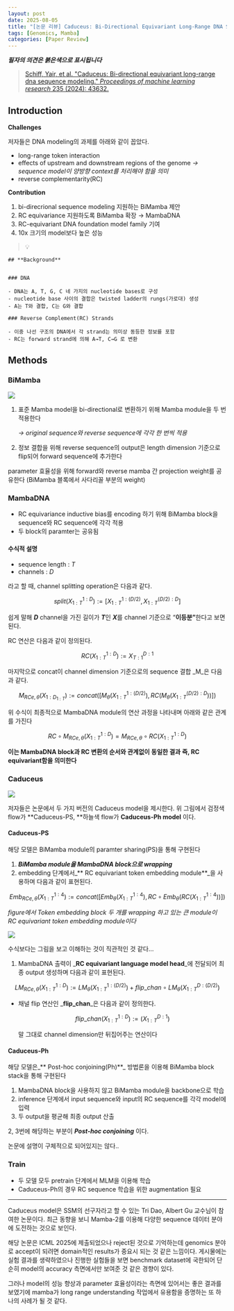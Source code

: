 ```yaml
---
layout: post
date: 2025-08-05
title: "[논문 리뷰] Caduceus: Bi-Directional Equivariant Long-Range DNA Sequence Modeling"
tags: [Genomics, Mamba]
categories: [Paper Review]
---
```


<span class="notion-red">_**필자의 의견은 붉은색으로 표시됩니다**_</span>


> [Schiff, Yair, et al. "Caduceus: Bi-directional equivariant long-range dna sequence modeling." ](https://pmc.ncbi.nlm.nih.gov/articles/PMC12189541/)[_Proceedings of machine learning research_](https://pmc.ncbi.nlm.nih.gov/articles/PMC12189541/)[ 235 (2024): 43632.](https://pmc.ncbi.nlm.nih.gov/articles/PMC12189541/)



## Introduction


**Challenges**


저자들은 DNA modeling의 과제를 아래와 같이 꼽았다.

- long-range token interaction
- effects of upstream and downstream regions of the genome 
_→ sequence model이 양방향 context를 처리해야 함을 의미_
- reverse complementarity(RC)

**Contribution**

1. bi-direcrional sequence modeling 지원하는 BiMamba 제안
1. RC equivariance 지원하도록 BiMamba 확장 → MambaDNA
1. RC-equivariant DNA foundation model family 기여
1. 10x 크기의 model보다 높은 성능

> 💡 


	## **Background**


	### DNA

	- DNA는 A, T, G, C 네 가지의 nucleotide bases로 구성
	- nucleotide base 사이의 결합은 twisted ladder의 rungs(가로대) 생성
	- A는 T와 결합, C는 G와 결합

	### Reverse Complement(RC) Strands

	- 이중 나선 구조의 DNA에서 각 strand는 의미상 동등한 정보를 포함
	- RC는 forward strand에 의해 A→T, C→G 로 변환


## Methods



### BiMamba


![](https://prod-files-secure.s3.us-west-2.amazonaws.com/542b861c-36a8-4051-84e5-8804b6728dba/2c247d59-7815-4980-99f0-8f0d21f445a7/image.png?X-Amz-Algorithm=AWS4-HMAC-SHA256&X-Amz-Content-Sha256=UNSIGNED-PAYLOAD&X-Amz-Credential=ASIAZI2LB466UWRI67YU%2F20250923%2Fus-west-2%2Fs3%2Faws4_request&X-Amz-Date=20250923T100111Z&X-Amz-Expires=3600&X-Amz-Security-Token=IQoJb3JpZ2luX2VjELr%2F%2F%2F%2F%2F%2F%2F%2F%2F%2FwEaCXVzLXdlc3QtMiJIMEYCIQCp1MfsjcOax8r8a5crVa0mxqe28ZZZ0dk5Vl1m3JHDZwIhANPXhr2j4AeMGdaw5aAfi6cltPBgwtpUnvFlmN%2BX9UTiKv8DCEMQABoMNjM3NDIzMTgzODA1Igwb2gfO4SihzKIdt9oq3AOjHk7AVrMg3XpFAyhDvnjZo%2FgOr9E8TQFnhM08GvolKESrX9Tvt3sfl75AWyHIR%2B%2FNu0ooWZ5UFdrLICJAWnIRmWaz%2FIDzVw8E0IoqV8AFuZjKYKwWecCPpJ4X29FYgOJYVf1dTVmzWEzxXoZb5yXixJ0%2BJBTxRGF4DAoJIKp%2Ba62kVTsX8hwAYf%2BC4gguAeAZxhQnUJYTr7s6Jn4WoD%2Fp8eKDfFT3tcFvcuWKvBLt3tgMoMSIL4aclPfO3gCw1aTeOYYmFINojYqCVOJFQFXVgbwDF6snx5fTGEYMGhfZPqKNU2Jut1KBypJLKPlgR9PiJRe1XXhtUfQSwub%2F%2F0%2B4JQyXJ7FaFY%2BHEUgRlPzTC9WRZpDRUCcoGRuiEsgAyz%2F87jFBCggZs7OLfoQnfPFvTBJqOQxRHbx75D7ZmUZdgvzVJ7pdgmRLFgQIkcjcI%2FZERXqOG1jrjwZaEsk1s8Ec1IOhJYYyAsNeRF4oCGi6IdThBvGD%2FoCAnK0eYjJWmEzAOT2MayvULdGYZi7EmVTABzcLNn8z4B0P%2BSbfw24ROGRL%2BAcZMgQz81A4mMhe%2F2XnYcgwWwJHswU%2B5Sqca7HmHq5m2vgTMA2j%2FmpHJ9NO0csK%2Fq1an9KOjRxbpDD828nGBjqkAfeM8NRR5MU%2Ff3Leuz6w1UOsvrUu3eCNDsqrLTg5%2F2cdtPcGnMDstrwBdYny%2FAmqtnt4lHM4SHDjVphRqrAnlAXSvxVytRtbq5MSE9ZT0pTYS4GDUAS16UOc33DB3zruVbCpJQf8D5FsNebDLW4Q7BFa8pXq3BgUORZuXxf5mKrAFTybOGnkF7DgGsy4U8jxh6z1nEdL8fBSI0soTmvS%2F0AIV35n&X-Amz-Signature=eba4aabb0342b458237ebff4cf7e2881e313b87a931b5320ef82046845e2dae1&X-Amz-SignedHeaders=host&x-amz-checksum-mode=ENABLED&x-id=GetObject)

1. 표준 Mamba model을 bi-directional로 변환하기 위해 Mamba module을 두 번 적용한다

	_→ original sequence와 reverse sequence에 각각 한 번씩 적용_

1. 정보 결합을 위해 reverse sequence의 output은 length dimension 기준으로 flip되어 forward sequence에 추가한다

parameter 효율성을 위해 forward와 reverse mamba 간 projection weight를 공유한다 (BiMamba 블록에서 사다리꼴 부분의 weight)



### MambaDNA

- RC equivariance inductive bias를 encoding 하기 위해 BiMamba block을 sequence와 RC sequence에 각각 적용
- 두 block의 paramter는 공유됨


#### 수식적 설명

- sequence length : _T_
- channels : _D_

라고 할 때,  channel splitting operation은 다음과 같다.


$$
split(X^{1:D}_{1:T}):=[X^{1:(D/2)}_{1:T},X^{(D/2):D}_{1:T}]
$$


<span class="notion-red">쉽게 말해 </span><span class="notion-red">_**D**_</span><span class="notion-red"> channel을 가진 길이가 </span><span class="notion-red">_**T**_</span><span class="notion-red">인 </span><span class="notion-red">_**X**_</span><span class="notion-red">를 channel 기준으로 “</span><span class="notion-red">**이등분”**</span><span class="notion-red">한다고 보면 된다.</span>


RC 연산은 다음과 같이 정의된다.


$$
RC(X^{1:D}_{1:T}):=X^{D:1}_{T:1}
$$


마지막으로 concat이 channel dimension 기준으로의 sequence 결합 _M_은 다음과 같다.


$$
M_{RCe,\theta}(X_{1:D_{1:T}}):=concat([M_{\theta}(X^{1:(D/2)}_{1:T}),RC(M_{\theta}(X^{(D/2):D}_{1:T}))])
$$


위 수식이 최종적으로 MambaDNA module의 연산 과정을 나타내며 아래와 같은 관계를 가진다


$$
RC\circ M_{RCe,\theta}(X^{1:D}_{1:T}) = M_{RCe,\theta} \circ RC(X^{1:D}_{1:T})
$$


**이는 MambaDNA block과 RC 변환의 순서와 관계없이 동일한 결과 즉, RC equivariant함을 의미한다**



### Caduceus


![](https://prod-files-secure.s3.us-west-2.amazonaws.com/542b861c-36a8-4051-84e5-8804b6728dba/f94a60d7-8145-473b-aef9-7c68d3ec604a/image.png?X-Amz-Algorithm=AWS4-HMAC-SHA256&X-Amz-Content-Sha256=UNSIGNED-PAYLOAD&X-Amz-Credential=ASIAZI2LB466UWRI67YU%2F20250923%2Fus-west-2%2Fs3%2Faws4_request&X-Amz-Date=20250923T100111Z&X-Amz-Expires=3600&X-Amz-Security-Token=IQoJb3JpZ2luX2VjELr%2F%2F%2F%2F%2F%2F%2F%2F%2F%2FwEaCXVzLXdlc3QtMiJIMEYCIQCp1MfsjcOax8r8a5crVa0mxqe28ZZZ0dk5Vl1m3JHDZwIhANPXhr2j4AeMGdaw5aAfi6cltPBgwtpUnvFlmN%2BX9UTiKv8DCEMQABoMNjM3NDIzMTgzODA1Igwb2gfO4SihzKIdt9oq3AOjHk7AVrMg3XpFAyhDvnjZo%2FgOr9E8TQFnhM08GvolKESrX9Tvt3sfl75AWyHIR%2B%2FNu0ooWZ5UFdrLICJAWnIRmWaz%2FIDzVw8E0IoqV8AFuZjKYKwWecCPpJ4X29FYgOJYVf1dTVmzWEzxXoZb5yXixJ0%2BJBTxRGF4DAoJIKp%2Ba62kVTsX8hwAYf%2BC4gguAeAZxhQnUJYTr7s6Jn4WoD%2Fp8eKDfFT3tcFvcuWKvBLt3tgMoMSIL4aclPfO3gCw1aTeOYYmFINojYqCVOJFQFXVgbwDF6snx5fTGEYMGhfZPqKNU2Jut1KBypJLKPlgR9PiJRe1XXhtUfQSwub%2F%2F0%2B4JQyXJ7FaFY%2BHEUgRlPzTC9WRZpDRUCcoGRuiEsgAyz%2F87jFBCggZs7OLfoQnfPFvTBJqOQxRHbx75D7ZmUZdgvzVJ7pdgmRLFgQIkcjcI%2FZERXqOG1jrjwZaEsk1s8Ec1IOhJYYyAsNeRF4oCGi6IdThBvGD%2FoCAnK0eYjJWmEzAOT2MayvULdGYZi7EmVTABzcLNn8z4B0P%2BSbfw24ROGRL%2BAcZMgQz81A4mMhe%2F2XnYcgwWwJHswU%2B5Sqca7HmHq5m2vgTMA2j%2FmpHJ9NO0csK%2Fq1an9KOjRxbpDD828nGBjqkAfeM8NRR5MU%2Ff3Leuz6w1UOsvrUu3eCNDsqrLTg5%2F2cdtPcGnMDstrwBdYny%2FAmqtnt4lHM4SHDjVphRqrAnlAXSvxVytRtbq5MSE9ZT0pTYS4GDUAS16UOc33DB3zruVbCpJQf8D5FsNebDLW4Q7BFa8pXq3BgUORZuXxf5mKrAFTybOGnkF7DgGsy4U8jxh6z1nEdL8fBSI0soTmvS%2F0AIV35n&X-Amz-Signature=9274cfcb8a6b67915f427f418f7e9d74565c49b7178652d36909fc6d6aa830c4&X-Amz-SignedHeaders=host&x-amz-checksum-mode=ENABLED&x-id=GetObject)


저자들은 논문에서 두 가지 버전의 Caduceus model을 제시한다. 위 그림에서 검정색 flow가 **Caduceus-PS, **하늘색 flow가 **Caduceus-Ph model** 이다.



#### Caduceus-PS


해당 모델은 BiMamba module의 paramter sharing(PS)을 통해 구현된다

1. _**BiMamba module을 MambaDNA block으로 wrapping**_
1. embedding 단계에서_** RC equivariant token embedding module**_을 사용하며 다음과 같이 표현된다.

$$
Emb_{RCe,\theta}(X^{1:4}_{1:T}):=concat([Emb_{\theta}(X^{1:4}_{1:T}),RC \circ Emb_{\theta}(RC(X^{1:4}_{1:T}))])
$$


_figure에서 Token embedding block 두 개를 wrapping 하고 있는 큰 module이 RC equivariant token embedding module이다_


![](https://prod-files-secure.s3.us-west-2.amazonaws.com/542b861c-36a8-4051-84e5-8804b6728dba/b175e4da-71eb-4e91-8c23-a06dabe673c9/image.png?X-Amz-Algorithm=AWS4-HMAC-SHA256&X-Amz-Content-Sha256=UNSIGNED-PAYLOAD&X-Amz-Credential=ASIAZI2LB466UWRI67YU%2F20250923%2Fus-west-2%2Fs3%2Faws4_request&X-Amz-Date=20250923T100112Z&X-Amz-Expires=3600&X-Amz-Security-Token=IQoJb3JpZ2luX2VjELr%2F%2F%2F%2F%2F%2F%2F%2F%2F%2FwEaCXVzLXdlc3QtMiJIMEYCIQCp1MfsjcOax8r8a5crVa0mxqe28ZZZ0dk5Vl1m3JHDZwIhANPXhr2j4AeMGdaw5aAfi6cltPBgwtpUnvFlmN%2BX9UTiKv8DCEMQABoMNjM3NDIzMTgzODA1Igwb2gfO4SihzKIdt9oq3AOjHk7AVrMg3XpFAyhDvnjZo%2FgOr9E8TQFnhM08GvolKESrX9Tvt3sfl75AWyHIR%2B%2FNu0ooWZ5UFdrLICJAWnIRmWaz%2FIDzVw8E0IoqV8AFuZjKYKwWecCPpJ4X29FYgOJYVf1dTVmzWEzxXoZb5yXixJ0%2BJBTxRGF4DAoJIKp%2Ba62kVTsX8hwAYf%2BC4gguAeAZxhQnUJYTr7s6Jn4WoD%2Fp8eKDfFT3tcFvcuWKvBLt3tgMoMSIL4aclPfO3gCw1aTeOYYmFINojYqCVOJFQFXVgbwDF6snx5fTGEYMGhfZPqKNU2Jut1KBypJLKPlgR9PiJRe1XXhtUfQSwub%2F%2F0%2B4JQyXJ7FaFY%2BHEUgRlPzTC9WRZpDRUCcoGRuiEsgAyz%2F87jFBCggZs7OLfoQnfPFvTBJqOQxRHbx75D7ZmUZdgvzVJ7pdgmRLFgQIkcjcI%2FZERXqOG1jrjwZaEsk1s8Ec1IOhJYYyAsNeRF4oCGi6IdThBvGD%2FoCAnK0eYjJWmEzAOT2MayvULdGYZi7EmVTABzcLNn8z4B0P%2BSbfw24ROGRL%2BAcZMgQz81A4mMhe%2F2XnYcgwWwJHswU%2B5Sqca7HmHq5m2vgTMA2j%2FmpHJ9NO0csK%2Fq1an9KOjRxbpDD828nGBjqkAfeM8NRR5MU%2Ff3Leuz6w1UOsvrUu3eCNDsqrLTg5%2F2cdtPcGnMDstrwBdYny%2FAmqtnt4lHM4SHDjVphRqrAnlAXSvxVytRtbq5MSE9ZT0pTYS4GDUAS16UOc33DB3zruVbCpJQf8D5FsNebDLW4Q7BFa8pXq3BgUORZuXxf5mKrAFTybOGnkF7DgGsy4U8jxh6z1nEdL8fBSI0soTmvS%2F0AIV35n&X-Amz-Signature=586def2f8035f5ae8a9d2e60db6330528d91195add127ad88340c8db6b2cbe8c&X-Amz-SignedHeaders=host&x-amz-checksum-mode=ENABLED&x-id=GetObject)


<span class="notion-red">수식보다는 그림을 보고 이해하는 것이 직관적인 것 같다…</span>

1. MambaDNA 출력이 _**RC equivariant language model head**_에 전달되어 최종 output 생성하며 다음과 같이 표현된다.

$$
LM_{RCe,\theta}(X^{1:D}_{1:T}):= LM_{\theta}(X^{1:(D/2)}_{1:T})+flip\_chan\circ LM_{\theta}(X^{D:(D/2)}_{1:T})
$$

- 채널 flip 연산인 _**flip\_chan**_은 다음과 같이 정의한다.

	$$
	flip\_chan(X^{1:D}_{1:T}):=(X^{D:1}_{1:T})
	$$


	말 그대로 channel dimension만 뒤집어주는 연산이다



#### Caduceus-Ph


해당 모델은_** Post-hoc conjoining(Ph)**_ 방법론을 이용해 BiMamba block stack을 통해 구현된다

1. MambaDNA block을 사용하지 않고 BiMamba module을 backbone으로 학습
1. inference 단계에서 input sequence와 input의 RC sequence를 각각 model에 입력
1. 두 output을 평균해 최종 output 산출

2, 3번에 해당하는 부분이 _**Post-hoc conjoining**_ 이다.


<span class="notion-red">논문에 설명이 구체적으로 되어있지는 않다..</span>



### Train

- 두 모델 모두 pretrain 단계에서 MLM을 이용해 학습
- Caduceus-Ph의 경우 RC sequence 학습을 위한 augmentation 필요

---


<span class="notion-red">Caduceus model은 SSM의 선구자라고 할 수 있는 Tri Dao, Albert Gu 교수님이 참여한 논문이다. 최근 동향을 보니 Mamba-2를 이용해 다양한 sequence 데이터 분야에 도전하는 것으로 보인다.</span>


<span class="notion-red">해당 논문은 ICML 2025에 제출되었으나 reject된 것으로 기억하는데 genomics 분야로 accept이 되려면 domain적인 results가 중요시 되는 것 같은 느낌이다. 게시물에는 실험 결과를 생략하였으나 진행한 실험들을 보면 benchmark dataset에 국한되어 단순히 model의 accuracy 측면에서만 보여준 것 같은 경향이 있다.</span>


<span class="notion-red">그러나 model의 성능 향상과 parameter 효율성이라는 측면에 있어서는 좋은 결과를 보였기에 mamba가 long range understanding 작업에서 유용함을 증명하는 또 하나의 사례가 될 것 같다.</span>

